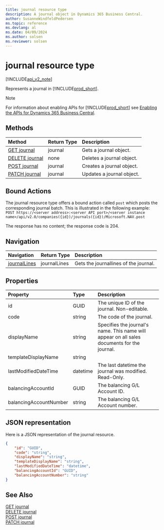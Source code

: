 ```yaml
---
title: journal resource type  
description: A journal object in Dynamics 365 Business Central.
author: SusanneWindfeldPedersen
ms.topic: reference
ms.devlang: al
ms.date: 04/09/2024
ms.author: solsen
ms.reviewer: solsen
---
```


# journal resource type

[!INCLUDE[api_v2_note](../../../includes/api_v2_note.md)]

<!-- START>DO_NOT_EDIT -->
<!-- IMPORTANT:Do not edit any of the content between here and the END>DO_NOT_EDIT. -->
Represents a journal in [!INCLUDE[prod_short](../../../includes/prod_short.md)].

> [!NOTE]
> For information about enabling APIs for [!INCLUDE[prod_short](../../../includes/prod_short.md)] see [Enabling the APIs for Dynamics 365 Business Central](../enabling-apis-for-dynamics-nav.md).

## Methods

| Method | Return Type|Description |
|:--------------------|:-----------|:-------------------------|
|[GET journal](../api/dynamics_journal_get.md)|journal|Gets a journal object.|
|[DELETE journal](../api/dynamics_journal_delete.md)|none|Deletes a journal object.|
|[POST journal](../api/dynamics_journal_create.md)|journal|Creates a journal object.|
|[PATCH journal](../api/dynamics_journal_update.md)|journal|Updates a journal object.|

## Bound Actions

The journal resource type offers a bound action called `post` which posts the corresponding journal batch.
This is illustrated in the following example:
`POST https://<server address>:<server API port>/<server instance name>/api/v2.0/companies({id})/journals({id})/Microsoft.NAV.post`

The response has no content; the response code is 204.

## Navigation

| Navigation |Return Type| Description |
|:----------|:----------|:-----------------|
|[journalLines](dynamics_journalline.md)|journalLines |Gets the journallines of the journal.|

## Properties

| Property           | Type   |Description     |
|:-------------------|:-------|:---------------|
|id|GUID|The unique ID of the journal. Non-editable.|
|code|string|The code of the journal.|
|displayName|string|Specifies the journal's name. This name will appear on all sales documents for the journal.|
|templateDisplayName|string||
|lastModifiedDateTime|datetime|The last datetime the journal was modified. Read-Only.|
|balancingAccountId|GUID|The balancing G/L Account ID.|
|balancingAccountNumber|string|The balancing G/L Account number.|

## JSON representation

Here is a JSON representation of the journal resource.


```json
{
    "id": "GUID",
    "code": "string",
    "displayName": "string",
    "templateDisplayName": "string",
    "lastModifiedDateTime": "datetime",
    "balancingAccountId": "GUID",
    "balancingAccountNumber": "string"
}
```
<!-- IMPORTANT: END>DO_NOT_EDIT -->



## See Also
[GET journal](../api/dynamics_journal_Get.md)  
[DELETE journal](../api/dynamics_journal_Delete.md)  
[POST journal](../api/dynamics_journal_Create.md)  
[PATCH journal](../api/dynamics_journal_Update.md)
